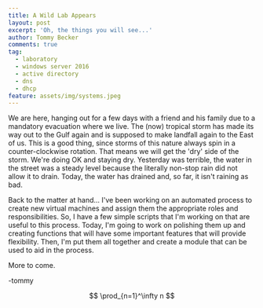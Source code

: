 ```yaml
---
title: A Wild Lab Appears
layout: post
excerpt: 'Oh, the things you will see...'
author: Tommy Becker
comments: true
tag:
  - laboratory
  - windows server 2016
  - active directory
  - dns
  - dhcp
feature: assets/img/systems.jpeg
---
```


We are here, hanging out for a few days with a friend and his family due to a mandatory evacuation where we live. The (now) tropical storm has made its way out to the Gulf again and is supposed to make landfall again to the East of us. This is a good thing, since storms of this nature always spin in a counter-clockwise rotation. That means we will get the 'dry' side of the storm. We're doing OK and staying dry. Yesterday was terrible, the water in the street was a steady level because the literally non-stop rain did not allow it to drain. Today, the water has drained and, so far, it isn't raining as bad.

Back to the matter at hand... I've been working on an automated process to create new virtual machines and assign them the appropriate roles and responsibilities. So, I have a few simple scripts that I'm working on that are useful to this process. Today, I'm going to work on polishing them up and creating functions that will have some important features that will provide flexibility. Then, I'm put them all together and create a module that can be used to aid in the process.

More to come.

-tommy

$$ \prod_{n=1}^\infty n $$
